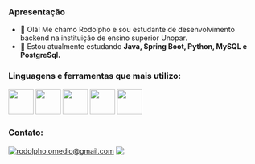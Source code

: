<h3 align="left">Apresentação</h3>

- 👋 Olá! Me chamo Rodolpho e sou estudante de desenvolvimento backend na instituição de ensino superior Unopar.
- 🌱 Estou atualmente estudando **Java, Spring Boot, Python, MySQL e PostgreSql.**

<h3 align="left">Linguagens e ferramentas que mais utilizo:</h3>
<p align="left">
<img src="https://cdn.jsdelivr.net/gh/devicons/devicon/icons/java/java-original-wordmark.svg" width="50" height="50"/>
<img src="https://cdn.jsdelivr.net/gh/devicons/devicon/icons/spring/spring-original-wordmark.svg" width="50" height="50"/>
<img src="https://cdn.jsdelivr.net/gh/devicons/devicon/icons/mysql/mysql-original-wordmark.svg" width="50" height="50"/>
<img src="https://cdn.jsdelivr.net/gh/devicons/devicon/icons/jetbrains/jetbrains-original.svg" width="50" height"50"/>
<img src="https://www.vectorlogo.zone/logos/getpostman/getpostman-icon.svg" width="50" height"50"/>
</p>

<h3 align="left">Contato:</h3>
<a href="mailto:rodolpho.omedio@gmail.com" target="blank"><img align="center" src="https://img.shields.io/badge/Gmail-D14836?style=for-the-badge&logo=gmail&logoColor=white" alt="rodolpho.omedio@gmail.com"/></a>
<a href="https://www.linkedin.com/in/rodo-borriguel/" target="blank"><img align="center" src="https://img.shields.io/badge/LinkedIn-0077B5?style=for-the-badge&logo=linkedin&logoColor=white"/></a>
